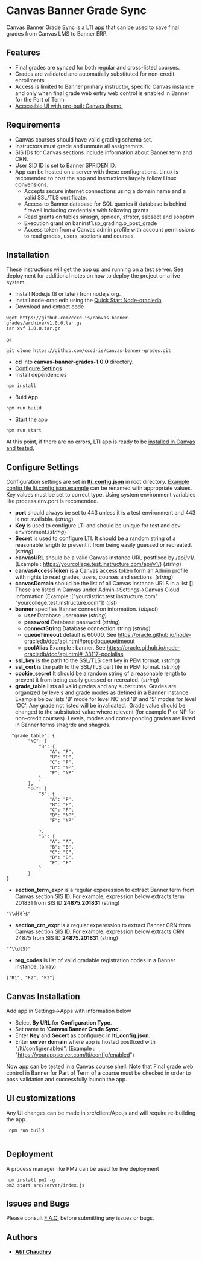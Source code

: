 
# Canvas Banner Grade Sync
Canvas Banner Grade Sync is a LTI app that can be used to save final grades from Canvas LMS to Banner ERP. 

## Features
* Final grades are synced for both regular and cross-listed courses.
* Grades are validated and automatially substituted for non-credit enrollments.
* Access is limited to Banner primary instructor, specific Canvas instance and only when final grade web entry web control is enabled in Banner for the Part of Term.
* [Accessible UI with pre-built Canvas theme.](screenshots.md) 


## Requirements
* Canvas courses should have valid grading schema set.
* Instructors must grade and unmute all assignemnts.
* SIS IDs for Canvas sections include information about Banner term and CRN.
* User SID ID is set to Banner SPRIDEN ID.
* App can be hosted on a server with these confiugrations. Linux is recomended to host the app and instructions largely follow Linux convensions.
    * Accepts secure internet connections using a domain name and a valid SSL/TLS certificate.
    * Access to Banner database for SQL queries if database is behind firewall including credentials with following grants
    * Read grants on tables sirasgn, spriden, sfrstcr, ssbsect and sobptrm 
    * Execution grant on baninst1.sp_grading.p_post_grade
    * Access token from a Canvas admin profile with account permissions to read grades, users, sections and courses.


## Installation
These instructions will get the app up and running on a test server. See deployment for additional notes on how to deploy the project on a live system.
* Install Node.js (8 or later) from nodejs.org.
* Install node-oracledb using the [Quick Start Node-oracledb](https://oracle.github.io/node-oracledb/INSTALL.html#quickstart)
* Download and extract code 
``` 
wget https://github.com/cccd-is/canvas-banner-grades/archive/v1.0.0.tar.gz
tar xvf 1.0.0.tar.gz
```
or
```
git clone https://github.com/cccd-is/canvas-banner-grades.git 

```

* **cd** into **canvas-banner-grades-1.0.0** directory.
* [Configure Settings](#configure-settings) 
* Install dependencies
```
npm install  
```
* Buid App
``` 
npm run build 
```
* Start the app
``` 
npm run start 
```

At this point, if there are no errors, LTI app is ready to be [installed in Canvas and tested.](#canvas-installation)

## Configure Settings
Configuration settings are set in [**lti_config.json**](lti.config.json) in root directory. [Example config file lti.config.json.example](lti.config.json.example) can be renamed with appropriate values. Key values must be set to correct type. Using system environment variables like process.env.port is recomended.
* **port** should always be set to 443 unless it is a test environment and 443 is not available. (*string*) 
* **Key**  is used to configure LTI and should be unique for test and dev environment.(*string*)
* **Secret** is used to configure LTI. It should be a random string of a reasonable length to prevent it from being easily guessed or recreated.  (*string*)
* **canvasURL** should be a valid Canvas instance URL postfixed by /api/v1/. (Example : https://yourcollege.test.instructure.com/api/v1/) (*string*)
* **canvasAccessToken** is a Canvas access token form an Admin profile with rights to read grades, users, courses and sections. (*string*)
* **canvasDomain** should be the list of all Canvas instance URLS in a list []. These are listed in Canvas under Admin->Settings->Canvas Cloud Information (Example :["yourdistrict.test.instructure.com" "yourcollege.test.instructure.com"]) (*list*)
* **banner**  specifies Banner connection information. (*object*)
    * **user**  Database username (*string*)
    * **password** Database password (*string*)
    * **connectString** Database connection string (*string*)
    * **queueTimeout**  default is 60000. See https://oracle.github.io/node-oracledb/doc/api.html#propdbqueuetimeout
    * **poolAlias** Example : banner. See https://oracle.github.io/node-oracledb/doc/api.html#-33117-poolalias
* **ssl_key** is the path to the SSL/TLS cert key in PEM format. (*string*)
* **ssl_cert** is the path to the SSL/TLS cert file in PEM format. (*string*)
* **cookie_secret** It should be a random string of a reasonable length to prevent it from being easily guessed or recreated. (*string*)
* **grade_table** lists all valid grades and any substitutes. Grades are organized by levels and grade modes as defined in a Banner instance. Example below lists 'B' mode for level NC and 'B' and 'S' modes for level 'OC'. Any grade not listed will be invalidated.. Grade value should be changed to the subsituted value where relevent (for example P or NP for non-credit courses). Levels, modes and corresponding grades are listed in Banner forms shagrde and shagrds.

```
  "grade_table": {
        "NC": {
            "B": {
                "A": "P",
                "B": "P",
                "C": "P",
                "D": "NP",
                "F": "NP"
            }
        },
        "OC": {
            "B": {
                "A": "P",
                "B": "P",
                "C": "P",
                "D": "NP",
                "F": "NP"

            },
            "S": {
                "A": "A",
                "B": "B",
                "C": "C",
                "D": "D",
                "F": "F"
            }
        }
}
```
* **section_term_expr** is a regular experession to extract Banner term from Canvas section SIS ID. For example, expression below extracts term 201831 from SIS ID **24875.201831** (string)
```
"\\d{6}$"
```
* **section_crn_expr** is a regular experession to extract Banner CRN from Canvas section SIS ID. For example, expression below extracts CRN 24875 from SIS ID **24875.201831** (string)
```
"^\\d{5}"
```
*  **reg_codes** is list of valid gradable registration codes in a Banner instance. (array)
```
["R1", "R2", "R3"]
```

## Canvas Installation
Add app in Settings->Apps with information below
*  Select **By URL** for **Configuration Type**.
* Set name to  '**Canvas Banner Grade Sync**'.
* Enter **Key** and **Secert** as configured in **lti_config.json**.
* Enter **server domain** where app is hosted postfixed with "/lti/config/enabled". (Example : "https://yourappserver.com/lti/config/enabled")

Now app can be tested in a Canvas course shell. Note that Final grade web control in Banner for Part of Term of a course must be checked in order to pass validation and successfully launch the app. 

## UI customizations
Any UI changes can be made in src/client/App.js and will require re-building the app.
```
 npm run build 
 
 ```


## Deployment
A process manager like PM2 can be used for live deployment
```
npm install pm2 -g
pm2 start src/server/index.js

```

## Issues and Bugs
Please consult [F.A.Q.](FAQ.md) before submitting any issues or bugs.

## Authors
* [**Atif Chaudhry**](https://github.com/xacx)






